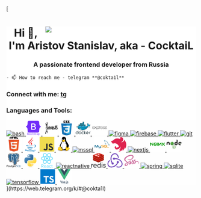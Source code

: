 [<div style="background-color: white !important;">
    <img align="right" src="https://dailyillini.com/wp-content/uploads/2017/04/arm-orange-4-01-Recovered.gif"
         width="400"/>
    <h1 align="center">Hi 👋, I'm Aristov Stanislav, aka - CocktaiL</h1>
    <h3 align="center">A passionate frontend developer from Russia</h3>
    
    - 📫 How to reach me - telegram **@cokta1l**
    
<h3 align="left">Connect with me: <a href="https://web.telegram.org/k/#@cokta1l">tg</a></h3>
    <p align="left">
    </p>

<h3 align="left">Languages and Tools:</h3>
    <div style="background-color: rgba(253,253,253,0.56)" align="left"><a href="https://www.gnu.org/software/bash/" rel="noreferrer" target="_blank"> 
        <img
            alt="bash" height="40" src="https://www.vectorlogo.zone/logos/gnu_bash/gnu_bash-icon.svg" width="40"/> </a>
        <a href="https://getbootstrap.com" rel="noreferrer" target="_blank"> <img
                alt="bootstrap"
                height="40" src="https://raw.githubusercontent.com/devicons/devicon/master/icons/bootstrap/bootstrap-plain-wordmark.svg" width="40"/> </a> <a href="https://canvasjs.com" rel="noreferrer"
                                                                 target="_blank"> <img
                alt="canvasjs"
                height="40" src="https://raw.githubusercontent.com/Hardik0307/Hardik0307/master/assets/canvasjs-charts.svg" width="40"/> </a> <a href="https://www.w3schools.com/css/" rel="noreferrer"
                                                                target="_blank"> <img
                alt="css3"
                height="40" src="https://raw.githubusercontent.com/devicons/devicon/master/icons/css3/css3-original-wordmark.svg" width="40"/> </a> <a href="https://www.docker.com/" rel="noreferrer"
                                                            target="_blank"> <img
                alt="docker"
                height="40" src="https://raw.githubusercontent.com/devicons/devicon/master/icons/docker/docker-original-wordmark.svg" width="40"/> </a> <a href="https://expressjs.com" rel="noreferrer"
                                                              target="_blank"> <img
                alt="express"
                height="40" src="https://raw.githubusercontent.com/devicons/devicon/master/icons/express/express-original-wordmark.svg" width="40"/> </a> <a href="https://www.figma.com/" rel="noreferrer"
                                                               target="_blank"> <img
                alt="figma" height="40" src="https://www.vectorlogo.zone/logos/figma/figma-icon.svg" width="40"/> </a>
        <a href="https://firebase.google.com/" rel="noreferrer" target="_blank"> <img
                alt="firebase" height="40" src="https://www.vectorlogo.zone/logos/firebase/firebase-icon.svg"
                width="40"/> </a> <a href="https://flutter.dev" rel="noreferrer" target="_blank"> <img
                alt="flutter" height="40" src="https://www.vectorlogo.zone/logos/flutterio/flutterio-icon.svg"
                width="40"/> </a> <a href="https://git-scm.com/" rel="noreferrer" target="_blank"> <img
                alt="git" height="40" src="https://www.vectorlogo.zone/logos/git-scm/git-scm-icon.svg" width="40"/> </a>
        <a href="https://www.w3.org/html/" rel="noreferrer" target="_blank"> <img
                alt="html5"
                height="40" src="https://raw.githubusercontent.com/devicons/devicon/master/icons/html5/html5-original-wordmark.svg" width="40"/> </a> <a href="https://www.java.com" rel="noreferrer"
                                                             target="_blank"> <img
                alt="java" height="40"
                src="https://raw.githubusercontent.com/devicons/devicon/master/icons/java/java-original.svg" width="40"/> </a> <a href="https://developer.mozilla.org/en-US/docs/Web/JavaScript"
                                                 rel="noreferrer" target="_blank"> <img
                alt="javascript"
                height="40" src="https://raw.githubusercontent.com/devicons/devicon/master/icons/javascript/javascript-original.svg" width="40"/> </a> <a href="https://www.linux.org/" rel="noreferrer"
                                                                  target="_blank"> <img
                alt="linux"
                height="40" src="https://raw.githubusercontent.com/devicons/devicon/master/icons/linux/linux-original.svg" width="40"/> </a> <a href="https://www.microsoft.com/en-us/sql-server"
                                                             rel="noreferrer" target="_blank"> <img
                alt="mssql" height="40" src="https://www.svgrepo.com/show/303229/microsoft-sql-server-logo.svg"
                width="40"/> </a> <a href="https://www.mysql.com/" rel="noreferrer" target="_blank"> <img
                alt="mysql"
                height="40" src="https://raw.githubusercontent.com/devicons/devicon/master/icons/mysql/mysql-original-wordmark.svg" width="40"/> </a> <a href="https://nestjs.com/" rel="noreferrer"
                                                             target="_blank"> <img
                alt="nestjs"
                height="40" src="https://raw.githubusercontent.com/devicons/devicon/master/icons/nestjs/nestjs-plain.svg" width="40"/> </a> <a href="https://nextjs.org/" rel="noreferrer"
                                                              target="_blank"> <img
                alt="nextjs" height="40" src="https://cdn.worldvectorlogo.com/logos/nextjs-2.svg" width="40"/> </a> <a
                href="https://www.nginx.com" rel="noreferrer" target="_blank"> <img
                alt="nginx"
                height="40" src="https://raw.githubusercontent.com/devicons/devicon/master/icons/nginx/nginx-original.svg" width="40"/> </a> <a href="https://nodejs.org" rel="noreferrer" target="_blank">
            <img alt="nodejs"
                 height="40" src="https://raw.githubusercontent.com/devicons/devicon/master/icons/nodejs/nodejs-original-wordmark.svg" width="40"/> </a> <a href="https://www.postgresql.org" rel="noreferrer"
                                                               target="_blank"> <img
                alt="postgresql"
                height="40" src="https://raw.githubusercontent.com/devicons/devicon/master/icons/postgresql/postgresql-original-wordmark.svg" width="40"/> </a> <a href="https://www.python.org" rel="noreferrer"
                                                                  target="_blank"> <img
                alt="python"
                height="40" src="https://raw.githubusercontent.com/devicons/devicon/master/icons/python/python-original.svg" width="40"/> </a> <a href="https://reactjs.org/" rel="noreferrer"
                                                              target="_blank"> <img
                alt="react"
                height="40" src="https://raw.githubusercontent.com/devicons/devicon/master/icons/react/react-original-wordmark.svg" width="40"/> </a> <a href="https://reactnative.dev/" rel="noreferrer"
                                                             target="_blank"> <img
                alt="reactnative" height="40" src="https://reactnative.dev/img/header_logo.svg" width="40"/> </a> <a
                href="https://redis.io" rel="noreferrer" target="_blank"> <img
                alt="redis"
                height="40" src="https://raw.githubusercontent.com/devicons/devicon/master/icons/redis/redis-original-wordmark.svg" width="40"/> </a> <a href="https://redux.js.org" rel="noreferrer"
                                                             target="_blank"> <img
                alt="redux"
                height="40" src="https://raw.githubusercontent.com/devicons/devicon/master/icons/redux/redux-original.svg" width="40"/> </a> <a href="https://sass-lang.com" rel="noreferrer"
                                                             target="_blank"> <img
                alt="sass" height="40"
                src="https://raw.githubusercontent.com/devicons/devicon/master/icons/sass/sass-original.svg" width="40"/> </a> <a href="https://spring.io/" rel="noreferrer" target="_blank"> <img
                alt="spring" height="40" src="https://www.vectorlogo.zone/logos/springio/springio-icon.svg" width="40"/>
        </a> <a href="https://www.sqlite.org/" rel="noreferrer" target="_blank"> <img
                alt="sqlite" height="40" src="https://www.vectorlogo.zone/logos/sqlite/sqlite-icon.svg" width="40"/>
        </a> <a href="https://www.tensorflow.org" rel="noreferrer" target="_blank"> <img
                alt="tensorflow" height="40" src="https://www.vectorlogo.zone/logos/tensorflow/tensorflow-icon.svg"
                width="40"/> </a> <a href="https://www.typescriptlang.org/" rel="noreferrer" target="_blank"> <img
                alt="typescript"
                height="40" src="https://raw.githubusercontent.com/devicons/devicon/master/icons/typescript/typescript-original.svg" width="40"/> </a> <a href="https://vuejs.org/" rel="noreferrer"
                                                                  target="_blank"> <img
                alt="vuejs"
                height="40" src="https://raw.githubusercontent.com/devicons/devicon/master/icons/vuejs/vuejs-original-wordmark.svg" width="40"/> </a></div>

</div>
](https://web.telegram.org/k/#@cokta1l)
